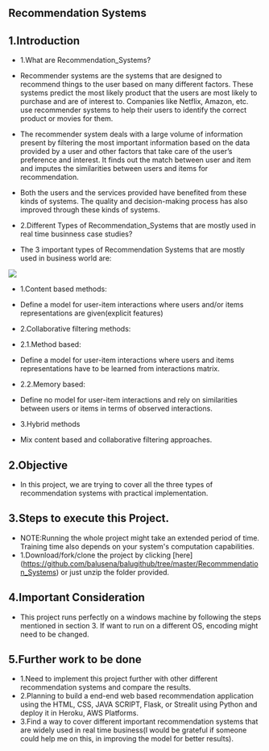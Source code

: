 ## Recommendation Systems

## 1.Introduction
- 1.What are Recommendation_Systems?
- Recommender systems are the systems that are designed to recommend things to the user based on many different factors. These systems predict the most likely product that the users are most likely to purchase and are of interest to. Companies like Netflix, Amazon, etc. use recommender systems to help their users to identify the correct product or movies for them. 
- The recommender system deals with a large volume of information present by filtering the most important information based on the data provided by a user and other factors that take care of the user’s preference and interest. It finds out the match between user and item and imputes the similarities between users and items for recommendation. 
- Both the users and the services provided have benefited from these kinds of systems. The quality and decision-making process has also improved through these kinds of systems.

- 2.Different Types of Recommendation_Systems that are mostly used in real time businness case studies?
- The 3 important types of Recommendation Systems that are mostly used in business world are:
<img src = "https://github.com/balusena/balugithub/tree/master/Recommmendation_Systems/Recommendation_System_Types.jpg">

- 1.Content based methods:
- Define a model for user-item interactions where users and/or items representations are given(explicit features)

- 2.Collaborative filtering methods:
- 2.1.Method based:
- Define a model for user-item interactions where users and items representations have to be learned from interactions matrix.
- 2.2.Memory based:
- Define no model for user-item interactions and rely on similarities between users or items in terms of observed interactions.

- 3.Hybrid methods
- Mix content based and collaborative filtering approaches.

 
## 2.Objective
- In this project, we are trying to cover all the three types of recommendation systems with practical implementation. 

## 3.Steps to execute this Project.
- NOTE:Running the whole project might take an extended period of time. Training time also depends on your system's computation capabilities.
- 1.Download/fork/clone the project by clicking [here] (https://github.com/balusena/balugithub/tree/master/Recommmendation_Systems) or just unzip the folder provided.

## 4.Important Consideration
- This project runs perfectly on a windows machine by following the steps mentioned in section 3. If want to run on a different OS, encoding might need to be changed.

## 5.Further work to be done
- 1.Need to implement this project further with other different recommendation systems and compare the results.
- 2.Planning to build a end-end web based recommendation application using the HTML, CSS, JAVA SCRIPT, Flask, or Strealit using Python and deploy it in Heroku, AWS Platforms. 
- 3.Find a way to cover different important recommendation systems that are widely used in real time business(I would be grateful if someone could help me on this, in improving the model for better results).
